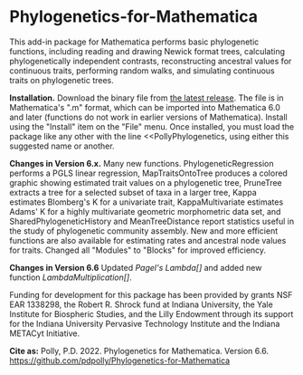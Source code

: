 # Phylogenetics-for-Mathematica
This add-in package for Mathematica performs basic phylogenetic functions, including reading and drawing Newick format trees, calculating phylogenetically independent contrasts, reconstructing ancestral values for continuous traits, performing random walks, and simulating continuous traits on phylogenetic trees.

<b>Installation.</b> Download the binary file from <a href="https://github.com/pdpolly/Phylogenetics-for-Mathematica/releases/latest">the latest release</a>. The file is in Mathematica's ".m" format, which can be imported into Mathematica 6.0 and later (functions do not work in earlier versions of Mathematica). Install using the "Install" item on the "File" menu. Once installed, you must load the package like any other with the line <<PollyPhylogenetics, using either this suggested name or another.

<b>Changes in Version 6.x.</b>  Many new functions.  PhylogeneticRegression performs a PGLS linear regression, MapTraitsOntoTree produces a colored graphic showing estimated trait values on a phylogenetic tree, PruneTree extracts a tree for a selected subset of taxa in a larger tree, Kappa estimates Blomberg's K for a univariate trait, KappaMultivariate estimates Adams' K for a highly multivariate geometric morphometric data set, and SharedPhylogeneticHistory and MeanTreeDistance report statistics useful in the study of phylogenetic community assembly.  New and more efficient functions are also available for estimating rates and ancestral node values for traits.  Changed all "Modules" to "Blocks" for improved efficiency.

<b>Changes in Version 6.6</b> Updated <i>Pagel's Lambda[]</i> and added new function <i>LambdaMultiplication[]</i>.

Funding for development for this package has been provided by grants NSF EAR 1338298, the Robert R. Shrock fund at Indiana University, the Yale Institute for Biospheric Studies, and the Lilly Endowment through its support for the Indiana University Pervasive Technology Institute and the Indiana METACyt Initiative.

<b>Cite as:</b> Polly, P.D. 2022. Phylogenetics for Mathematica. Version 6.6. https://github.com/pdpolly/Phylogenetics-for-Mathematica
